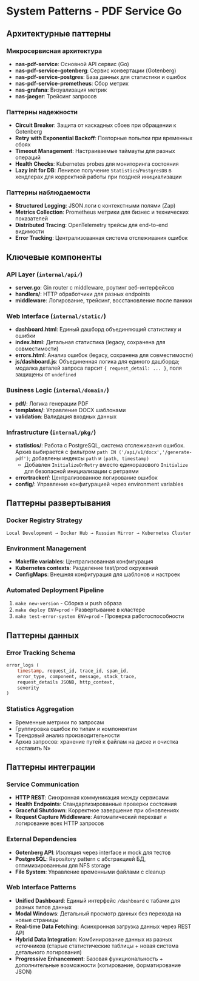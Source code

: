 # System Patterns - PDF Service Go

## Архитектурные паттерны

### Микросервисная архитектура
- **nas-pdf-service**: Основной API сервис (Go)
- **nas-pdf-service-gotenberg**: Сервис конвертации (Gotenberg)
- **nas-pdf-service-postgres**: База данных для статистики и ошибок
- **nas-pdf-service-prometheus**: Сбор метрик
- **nas-grafana**: Визуализация метрик
- **nas-jaeger**: Трейсинг запросов

### Паттерны надежности
- **Circuit Breaker**: Защита от каскадных сбоев при обращении к Gotenberg
- **Retry with Exponential Backoff**: Повторные попытки при временных сбоях
- **Timeout Management**: Настраиваемые таймауты для разных операций
- **Health Checks**: Kubernetes probes для мониторинга состояния
 - **Lazy init for DB**: Ленивое получение `Statistics`/`PostgresDB` в хендлерах для корректной работы при поздней инициализации

### Паттерны наблюдаемости
- **Structured Logging**: JSON логи с контекстными полями (Zap)
- **Metrics Collection**: Prometheus метрики для бизнес и технических показателей
- **Distributed Tracing**: OpenTelemetry трейсы для end-to-end видимости
- **Error Tracking**: Централизованная система отслеживания ошибок

## Ключевые компоненты

### API Layer (`internal/api/`)
- **server.go**: Gin router с middleware, роутинг веб-интерфейсов
- **handlers/**: HTTP обработчики для разных endpoints
- **middleware**: Логирование, трейсинг, восстановление после паники

### Web Interface (`internal/static/`)
- **dashboard.html**: Единый дашборд объединяющий статистику и ошибки
- **index.html**: Детальная статистика (legacy, сохранена для совместимости)
- **errors.html**: Анализ ошибок (legacy, сохранена для совместимости)
- **js/dashboard.js**: Объединенная логика для единого дашборда; модалка деталей запроса парсит `{ request_detail: ... }`, поля защищены от `undefined`

### Business Logic (`internal/domain/`)
- **pdf/**: Логика генерации PDF
- **templates/**: Управление DOCX шаблонами
- **validation**: Валидация входных данных

### Infrastructure (`internal/pkg/`)
- **statistics/**: Работа с PostgreSQL, система отслеживания ошибок. Архив выбирается с фильтром `path IN ('/api/v1/docx','/generate-pdf')`; добавлены индексы `path` и `(path, timestamp)`
  - Добавлен `InitializeOrRetry` вместо единоразового `Initialize` для безопасной инициализации с ретраями
- **errortracker/**: Централизованное логирование ошибок
- **config/**: Управление конфигурацией через environment variables

## Паттерны развертывания

### Docker Registry Strategy
```
Local Development → Docker Hub → Russian Mirror → Kubernetes Cluster
```

### Environment Management
- **Makefile variables**: Централизованная конфигурация
- **Kubernetes contexts**: Разделение test/prod окружений
- **ConfigMaps**: Внешняя конфигурация для шаблонов и настроек

### Automated Deployment Pipeline
1. `make new-version` - Сборка и push образа
2. `make deploy ENV=prod` - Развертывание в кластере
3. `make test-error-system ENV=prod` - Проверка работоспособности

## Паттерны данных

### Error Tracking Schema
```sql
error_logs (
    timestamp, request_id, trace_id, span_id,
    error_type, component, message, stack_trace,
    request_details JSONB, http_context,
    severity
)
```

### Statistics Aggregation
- Временные метрики по запросам
- Группировка ошибок по типам и компонентам
- Трендовый анализ производительности
 - Архив запросов: хранение путей к файлам на диске и очистка «оставить N»

## Паттерны интеграции

### Service Communication
- **HTTP REST**: Синхронная коммуникация между сервисами
- **Health Endpoints**: Стандартизированные проверки состояния
- **Graceful Shutdown**: Корректное завершение при обновлениях
- **Request Capture Middleware**: Автоматический перехват и логирование всех HTTP запросов

### External Dependencies
- **Gotenberg API**: Изоляция через interface и mock для тестов
- **PostgreSQL**: Repository pattern с абстракцией БД, оптимизированным для NFS storage
- **File System**: Управление временными файлами с cleanup

### Web Interface Patterns
- **Unified Dashboard**: Единый интерфейс `/dashboard` с табами для разных типов данных
- **Modal Windows**: Детальный просмотр данных без перехода на новые страницы
- **Real-time Data Fetching**: Асинхронная загрузка данных через REST API
- **Hybrid Data Integration**: Комбинирование данных из разных источников (старые статистические таблицы + новая система детального логирования)
- **Progressive Enhancement**: Базовая функциональность + дополнительные возможности (копирование, форматирование JSON)